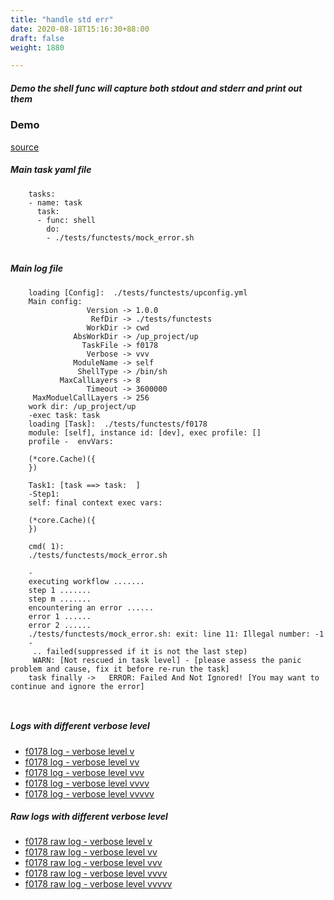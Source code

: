 ```yaml
---
title: "handle std err"
date: 2020-08-18T15:16:30+88:00
draft: false
weight: 1880

---
```


##### Demo the shell func will capture both stdout and stderr and print out them


### Demo








[source](https://github.com/upcmd/up/blob/master/tests/functests/f0178.yml)

##### Main task yaml file
```
    tasks:
    - name: task
      task:
      - func: shell
        do:
        - ./tests/functests/mock_error.sh
    
```
##### Main log file
```
    loading [Config]:  ./tests/functests/upconfig.yml
    Main config:
                 Version -> 1.0.0
                  RefDir -> ./tests/functests
                 WorkDir -> cwd
              AbsWorkDir -> /up_project/up
                TaskFile -> f0178
                 Verbose -> vvv
              ModuleName -> self
               ShellType -> /bin/sh
           MaxCallLayers -> 8
                 Timeout -> 3600000
     MaxModuelCallLayers -> 256
    work dir: /up_project/up
    -exec task: task
    loading [Task]:  ./tests/functests/f0178
    module: [self], instance id: [dev], exec profile: []
    profile -  envVars:
    
    (*core.Cache)({
    })
    
    Task1: [task ==> task:  ]
    -Step1:
    self: final context exec vars:
    
    (*core.Cache)({
    })
    
    cmd( 1):
    ./tests/functests/mock_error.sh
    
    -
    executing workflow .......
    step 1 .......
    step m .......
    encountering an error ......
    error 1 ......
    error 2 ......
    ./tests/functests/mock_error.sh: exit: line 11: Illegal number: -1
    -
     .. failed(suppressed if it is not the last step)
     WARN: [Not rescued in task level] - [please assess the panic problem and cause, fix it before re-run the task]
    task finally ->   ERROR: Failed And Not Ignored! [You may want to continue and ignore the error]
    
    
```


##### Logs with different verbose level
* [f0178 log - verbose level v](../../logs/f0178_v)
* [f0178 log - verbose level vv](../../logs/f0178_vv)
* [f0178 log - verbose level vvv](../../logs/f0178_vvvv)
* [f0178 log - verbose level vvvv](../../logs/f0178_vvvv)
* [f0178 log - verbose level vvvvv](../../logs/f0178_vvvvv)

##### Raw logs with different verbose level
* [f0178 raw log - verbose level v](../../reflogs/f0178_v.log)
* [f0178 raw log - verbose level vv](../../reflogs/f0178_vv.log)
* [f0178 raw log - verbose level vvv](../../reflogs/f0178_vvv.log)
* [f0178 raw log - verbose level vvvv](../../reflogs/f0178_vvvv.log)
* [f0178 raw log - verbose level vvvvv](../../reflogs/f0178_vvvvv.log)







